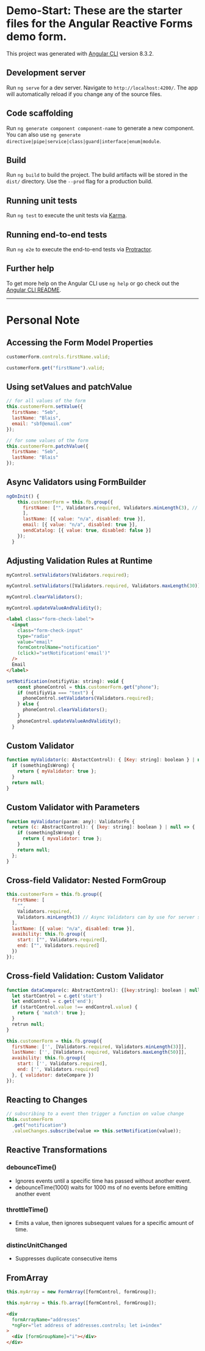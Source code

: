 # Demo-Start: These are the starter files for the Angular Reactive Forms demo form.

This project was generated with [Angular CLI](https://github.com/angular/angular-cli) version 8.3.2.

## Development server

Run `ng serve` for a dev server. Navigate to `http://localhost:4200/`. The app will automatically reload if you change any of the source files.

## Code scaffolding

Run `ng generate component component-name` to generate a new component. You can also use `ng generate directive|pipe|service|class|guard|interface|enum|module`.

## Build

Run `ng build` to build the project. The build artifacts will be stored in the `dist/` directory. Use the `--prod` flag for a production build.

## Running unit tests

Run `ng test` to execute the unit tests via [Karma](https://karma-runner.github.io).

## Running end-to-end tests

Run `ng e2e` to execute the end-to-end tests via [Protractor](http://www.protractortest.org/).

## Further help

To get more help on the Angular CLI use `ng help` or go check out the [Angular CLI README](https://github.com/angular/angular-cli/blob/master/README.md).

---

# Personal Note

## Accessing the Form Model Properties

```js
customerForm.controls.firstName.valid;

customerForm.get("firstName").valid;
```

## Using **setValues** and **patchValue**

```js
// for all values of the form
this.customerForm.setValue({
  firstName: "Seb",
  lastName: "Blais",
  email: "sbf@email.com"
});

// for some values of the form
this.customerForm.patchValue({
  firstName: "Seb",
  lastName: "Blais"
});
```

## Async Validators using FormBuilder

```js
ngOnInit() {
    this.customerForm = this.fb.group({
      firstName: ["", Validators.required, Validators.minLength(3), // Async Validators can by use for server side validation
      ],
      lastName: [{ value: "n/a", disabled: true }],
      email: [{ value: "n/a", disabled: true }],
      sendCatalog: [{ value: true, disabled: false }]
    });
  }
```

## Adjusting Validation Rules at Runtime

```js
myControl.setValidators(Validators.required);

myControl.setValidators([Validators.required, Validators.maxLength(30)]);

myControl.clearValidators();

myControl.updateValueAndValidity();
```

```html
<label class="form-check-label">
  <input
    class="form-check-input"
    type="radio"
    value="email"
    formControlName="notification"
    (click)="setNotification('email')"
  />
  Email
</label>
```

```js
setNotification(notifiyVia: string): void {
    const phoneControl = this.customerForm.get("phone");
    if (notifiyVia === "text") {
      phoneControl.setValidators(Validators.required);
    } else {
      phoneControl.clearValidators();
    }
    phoneControl.updateValueAndValidity();
  }
```

## Custom Validator

```js
function myValidator(c: AbstactControl): { [Key: string]: boolean } | null {
  if (somethingIsWrong) {
    return { myValidator: true };
  }
  return null;
}
```

## Custom Validator with Parameters

```js
function myValidator(param: any): ValidatorFn {
  return (c: AbstractControl): { [key: string]: boolean } | null => {
    if (somethingIsWrong) {
      return { myvalidator: true };
    }
    return null;
  };
}
```

## Cross-field Validator: Nested FormGroup

```js
this.customerForm = this.fb.group({
  firstName: [
    "",
    Validators.required,
    Validators.minLength(3) // Async Validators can by use for server side validation
  ],
  lastName: [{ value: "n/a", disabled: true }],
  avaibility: this.fb.group({
    start: ["", Validators.required],
    end: ["", Validators.required]
  })
});
```

## Cross-field Validation: Custom Validator

```js
function dataCompare(c: AbstractControl): {[key:string]: boolean | null {
  let startControl = c.get('start')
  let endControl = c.get('end');
  if (startControl.value !== endControl.value) {
    return { 'match': true };
  }
  retrun null;
}

this.customerForm = this.fb.group({
  firstName: ['', [Validators.required, Validators.minLength(3)]],
  lastName: ['', [Validators.required, Validators.maxLength(50)]],
  avaibility: this.fb.group({
    start: ['', Validators.required],
    end: ['', Validators.required]
  }, { validator: dateCompare })
});
```

## Reacting to Changes

```js
// subscribing to a event then trigger a function on value change
this.customerForm
  .get("notification")
  .valueChanges.subscribe(value => this.setNotification(value));
```

## Reactive Transformations

### debounceTime()

- Ignores events until a specific time has passed without another event.
- debounceTime(1000) waits for 1000 ms of no events before emitting another event

### throttleTime()

- Emits a value, then ignores subsequent values for a specific amount of time.

### distincUnitChanged

- Suppresses duplicate consecutive items

## FromArray

```js
this.myArray = new FormArray([formControl, formGroup]);

this.myArray = this.fb.array([formControl, formGroup]);
```

```html
<div
  formArrayName="addresses"
  *ngFor="let address of addresses.controls; let i=index"
>
  <div [formGroupName]="i"></div>
</div>
```
